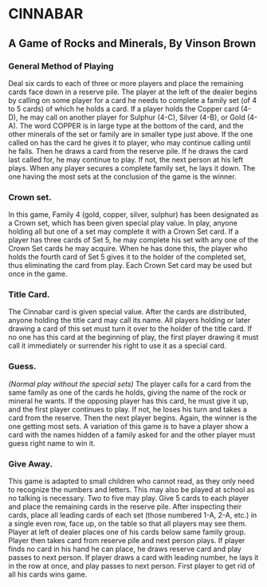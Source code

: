 # CINNABAR
## A Game of Rocks and Minerals, By Vinson Brown
### General Method of Playing
Deal six cards to each of three or more players and place the remaining cards face down in a reserve pile. The player at the left of the dealer begins by calling on some player for a card he needs to complete a family set (of 4 to 5 cards) of which he holds a card. If a player holds the Copper card (4-D), he may call on another player for Sulphur (4-C), Silver (4-B), or Gold (4-A). The word COPPER is in large type at the bottom of the card, and the other minerals of the set or family are in smaller type just above. If the one called on has the card he gives it to player, who may continue calling until he fails. Then he draws a card from the reserve pile. If he draws the card last called for, he may continue to play. If not, the next person at his left plays. When any player secures a complete family set, he lays it down. The one having the most sets at the conclusion of the game is the winner. 
### Crown set.
In this game, Family 4 (gold, copper, silver, sulphur) has been designated as a Crown set, which has been given special play value. In
play, anyone holding all but one of a set may complete it with a Crown Set card. If a player has three cards of Set 5, he may complete his set with any one of the Crown Set cards he may
acquire. When he has done this, the player who holds the fourth card of Set 5 gives it to the holder of the completed set, thus eliminating the card from play. Each Crown Set card may be used but once in the game.
### Title Card.
The Cinnabar card is given special value. After the cards are distributed, anyone holding the title card may call its name. All players holding or later drawing a card of this set must turn it over to the holder of the title card. If no one has this card at the beginning of play, the first player drawing it must call it immediately or surrender his right to use it as a special card.

### Guess.
_(Normal play without the special sets)_
The player calls for a card from the same family as one of the cards he holds, giving the name of the rock or mineral he wants. If the opposing player has this card, he must give it up, and the first player continues to play. If not, he loses his turn and takes a card from the reserve. Then the next player begins. Again, the winner is the one getting most sets. A variation of this game is to have a
player show a card with the names hidden of a family asked for and the other player must guess right name to win it.

### Give Away.
This game is adapted to small children who cannot read, as they only need to recognize the numbers and letters. This may also be played at school as no talking is necessary. Two to five may play. Give 5 cards to each player and place the remaining cards in the reserve pile.  After inspecting their cards, place all leading cards of each set (those numbered 1-A, 2-A, etc.) in a single even row, face up, on the table so that all players may see them. Player at left of dealer places one of his cards below same family group. Player then takes card from reserve pile and next person plays. If player finds no card in his hand he can place, he draws reserve card and play passes to next person. If player draws a card with leading number, he lays it in the row at once, and play passes to next person. First player to get rid of all his cards wins game.
